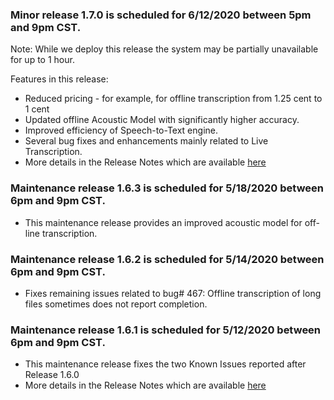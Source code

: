 ### Minor release 1.7.0 is scheduled for 6/12/2020 between 5pm and 9pm CST.

Note: While we deploy this release the system may be partially unavailable for up to 1 hour.

Features in this release:
  * Reduced pricing - for example, for offline transcription from 1.25 cent to 1 cent
  * Updated offline Acoustic Model with significantly higher accuracy.
  * Improved efficiency of Speech-to-Text engine.
  * Several bug fixes and enhancements mainly related to Live Transcription.
  * More details in the Release Notes which are available [here](https://raw.githubusercontent.com/voicegain/platform/master/RELEASE.md)

### Maintenance release 1.6.3 is scheduled for 5/18/2020 between 6pm and 9pm CST.
  * This maintenance release provides an improved acoustic model for off-line transcription. 

### Maintenance release 1.6.2 is scheduled for 5/14/2020 between 6pm and 9pm CST.
  * Fixes remaining issues related to bug# 467: Offline transcription of long files sometimes does not report completion. 
  
### Maintenance release 1.6.1 is scheduled for 5/12/2020 between 6pm and 9pm CST.
  * This maintenance release fixes the two Known Issues reported after Release 1.6.0 
  * More details in the Release Notes which are available [here](https://raw.githubusercontent.com/voicegain/platform/master/RELEASE.md)




